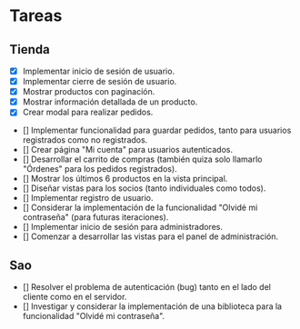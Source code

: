 # Tareas

## Tienda

- [X] Implementar inicio de sesión de usuario.  
- [X] Implementar cierre de sesión de usuario.  
- [X] Mostrar productos con paginación.  
- [X] Mostrar información detallada de un producto.  
- [X] Crear modal para realizar pedidos.  

- [] Implementar funcionalidad para guardar pedidos, tanto para usuarios registrados como no registrados.  
- [] Crear página "Mi cuenta" para usuarios autenticados.  
- [] Desarrollar el carrito de compras (también quiza solo llamarlo "Órdenes" para los pedidos registrados).  
- [] Mostrar los últimos 6 productos en la vista principal.  
- [] Diseñar vistas para los socios (tanto individuales como todos).  
- [] Implementar registro de usuario.  
- [] Considerar la implementación de la funcionalidad "Olvidé mi contraseña" (para futuras iteraciones).  
- [] Implementar inicio de sesión para administradores.  
- [] Comenzar a desarrollar las vistas para el panel de administración.  

## Sao

- [] Resolver el problema de autenticación (bug) tanto en el lado del cliente como en el servidor.  
- [] Investigar y considerar la implementación de una biblioteca para la funcionalidad "Olvidé mi contraseña".  
